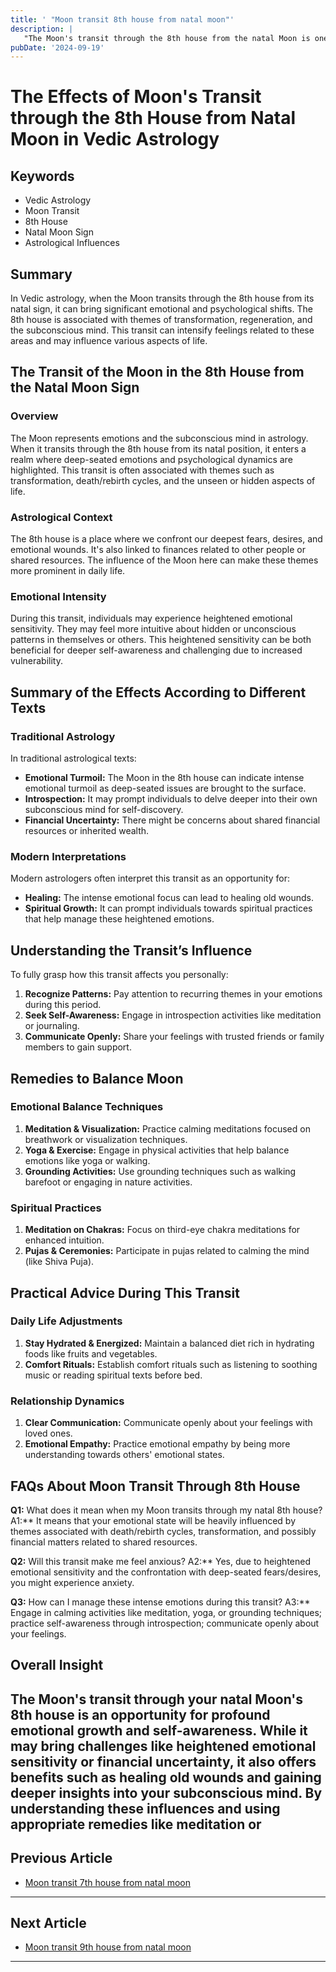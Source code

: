 ```yaml
---
title: ' "Moon transit 8th house from natal moon"'
description: |
   "The Moon's transit through the 8th house from the natal Moon is one of the most challenging periods. It can bring about health issues
pubDate: '2024-09-19'
---
```


# The Effects of Moon's Transit through the 8th House from Natal Moon in Vedic Astrology

## Keywords
- Vedic Astrology
- Moon Transit
- 8th House
- Natal Moon Sign
- Astrological Influences

## Summary
In Vedic astrology, when the Moon transits through the 8th house from its natal sign, it can bring significant emotional and psychological shifts. The 8th house is associated with themes of transformation, regeneration, and the subconscious mind. This transit can intensify feelings related to these areas and may influence various aspects of life.

## The Transit of the Moon in the 8th House from the Natal Moon Sign

### Overview
The Moon represents emotions and the subconscious mind in astrology. When it transits through the 8th house from its natal position, it enters a realm where deep-seated emotions and psychological dynamics are highlighted. This transit is often associated with themes such as transformation, death/rebirth cycles, and the unseen or hidden aspects of life.

### Astrological Context
The 8th house is a place where we confront our deepest fears, desires, and emotional wounds. It's also linked to finances related to other people or shared resources. The influence of the Moon here can make these themes more prominent in daily life.

### Emotional Intensity
During this transit, individuals may experience heightened emotional sensitivity. They may feel more intuitive about hidden or unconscious patterns in themselves or others. This heightened sensitivity can be both beneficial for deeper self-awareness and challenging due to increased vulnerability.

## Summary of the Effects According to Different Texts

### Traditional Astrology
In traditional astrological texts:
- **Emotional Turmoil:** The Moon in the 8th house can indicate intense emotional turmoil as deep-seated issues are brought to the surface.
- **Introspection:** It may prompt individuals to delve deeper into their own subconscious mind for self-discovery.
- **Financial Uncertainty:** There might be concerns about shared financial resources or inherited wealth.

### Modern Interpretations
Modern astrologers often interpret this transit as an opportunity for:
- **Healing:** The intense emotional focus can lead to healing old wounds.
- **Spiritual Growth:** It can prompt individuals towards spiritual practices that help manage these heightened emotions.

## Understanding the Transit’s Influence

To fully grasp how this transit affects you personally:
1. **Recognize Patterns:** Pay attention to recurring themes in your emotions during this period.
2. **Seek Self-Awareness:** Engage in introspection activities like meditation or journaling.
3. **Communicate Openly:** Share your feelings with trusted friends or family members to gain support.

## Remedies to Balance Moon

### Emotional Balance Techniques
1. **Meditation & Visualization:** Practice calming meditations focused on breathwork or visualization techniques.
2. **Yoga & Exercise:** Engage in physical activities that help balance emotions like yoga or walking.
3. **Grounding Activities:** Use grounding techniques such as walking barefoot or engaging in nature activities.

### Spiritual Practices

1. **Meditation on Chakras:** Focus on third-eye chakra meditations for enhanced intuition.
2. **Pujas & Ceremonies:** Participate in pujas related to calming the mind (like Shiva Puja).

## Practical Advice During This Transit

### Daily Life Adjustments
1. **Stay Hydrated & Energized:** Maintain a balanced diet rich in hydrating foods like fruits and vegetables.
2. **Comfort Rituals:** Establish comfort rituals such as listening to soothing music or reading spiritual texts before bed.

### Relationship Dynamics
1. **Clear Communication:** Communicate openly about your feelings with loved ones.
2. **Emotional Empathy:** Practice emotional empathy by being more understanding towards others' emotional states.

## FAQs About Moon Transit Through 8th House

**Q1:** What does it mean when my Moon transits through my natal 8th house?
A1:** It means that your emotional state will be heavily influenced by themes associated with death/rebirth cycles, transformation, and possibly financial matters related to shared resources.

**Q2:** Will this transit make me feel anxious?
A2:** Yes, due to heightened emotional sensitivity and the confrontation with deep-seated fears/desires, you might experience anxiety.

**Q3:** How can I manage these intense emotions during this transit?
A3:** Engage in calming activities like meditation, yoga, or grounding techniques; practice self-awareness through introspection; communicate openly about your feelings.

## Overall Insight

The Moon's transit through your natal Moon's 8th house is an opportunity for profound emotional growth and self-awareness. While it may bring challenges like heightened emotional sensitivity or financial uncertainty, it also offers benefits such as healing old wounds and gaining deeper insights into your subconscious mind. By understanding these influences and using appropriate remedies like meditation or
---

## Previous Article
- [Moon transit 7th house from natal moon](200107_Moon_transit_7th_house_from_natal_moon.md)

---

## Next Article
- [Moon transit 9th house from natal moon](200109_Moon_transit_9th_house_from_natal_moon.md)

---
